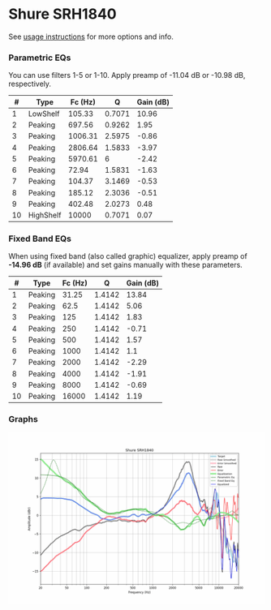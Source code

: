 # Shure SRH1840
See [usage instructions](https://github.com/jaakkopasanen/AutoEq#usage) for more options and info.

### Parametric EQs
You can use filters 1-5 or 1-10. Apply preamp of -11.04 dB or -10.98 dB, respectively.

|   # | Type      |   Fc (Hz) |      Q |   Gain (dB) |
|-----|-----------|-----------|--------|-------------|
|   1 | LowShelf  |    105.33 | 0.7071 |       10.96 |
|   2 | Peaking   |    697.56 | 0.9262 |        1.95 |
|   3 | Peaking   |   1006.31 | 2.5975 |       -0.86 |
|   4 | Peaking   |   2806.64 | 1.5833 |       -3.97 |
|   5 | Peaking   |   5970.61 | 6      |       -2.42 |
|   6 | Peaking   |     72.94 | 1.5831 |       -1.63 |
|   7 | Peaking   |    104.37 | 3.1469 |       -0.53 |
|   8 | Peaking   |    185.12 | 2.3036 |       -0.51 |
|   9 | Peaking   |    402.48 | 2.0273 |        0.48 |
|  10 | HighShelf |  10000    | 0.7071 |        0.07 |

### Fixed Band EQs
When using fixed band (also called graphic) equalizer, apply preamp of **-14.96 dB** (if available) and set gains manually with these parameters.

|   # | Type    |   Fc (Hz) |      Q |   Gain (dB) |
|-----|---------|-----------|--------|-------------|
|   1 | Peaking |     31.25 | 1.4142 |       13.84 |
|   2 | Peaking |     62.5  | 1.4142 |        5.06 |
|   3 | Peaking |    125    | 1.4142 |        1.83 |
|   4 | Peaking |    250    | 1.4142 |       -0.71 |
|   5 | Peaking |    500    | 1.4142 |        1.57 |
|   6 | Peaking |   1000    | 1.4142 |        1.1  |
|   7 | Peaking |   2000    | 1.4142 |       -2.29 |
|   8 | Peaking |   4000    | 1.4142 |       -1.91 |
|   9 | Peaking |   8000    | 1.4142 |       -0.69 |
|  10 | Peaking |  16000    | 1.4142 |        1.19 |

### Graphs
![](./Shure%20SRH1840.png)

